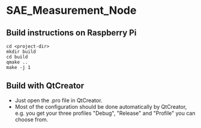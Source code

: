 # SAE_Measurement_Node

## Build instructions on Raspberry Pi
```
cd <project-dir>
mkdir build
cd build
qmake ..
make -j 1
```
  
## Build with QtCreator
- Just open the .pro file in QtCreator.
- Most of the configuration should be done automatically by QtCreator, e.g. you get your three profiles "Debug", "Release" and "Profile" you can choose from.
